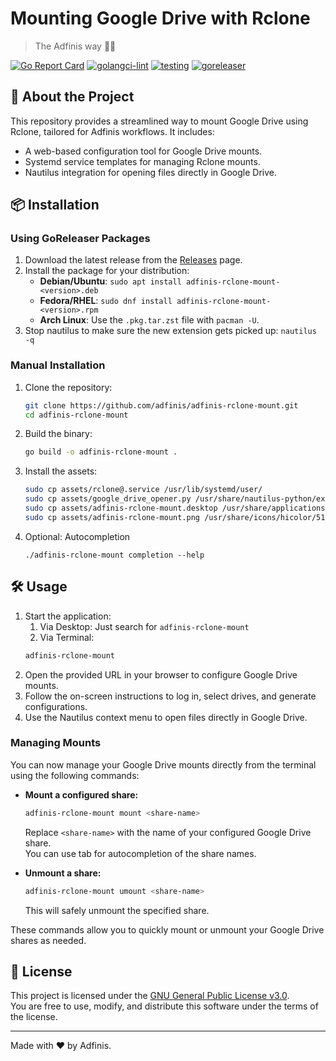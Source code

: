 # Mounting Google Drive with Rclone  
> The Adfinis way 🧙✨  

[![Go Report Card](https://goreportcard.com/badge/github.com/adfinis/adfinis-rclone-mount)](https://goreportcard.com/report/github.com/adfinis/adfinis-rclone-mount)
[![golangci-lint](https://github.com/adfinis/adfinis-rclone-mount/actions/workflows/lint.yml/badge.svg)](https://github.com/adfinis/adfinis-rclone-mount/actions/workflows/lint.yml)
[![testing](https://github.com/adfinis/adfinis-rclone-mount/actions/workflows/test.yml/badge.svg)](https://github.com/adfinis/adfinis-rclone-mount/actions/workflows/test.yml)
[![goreleaser](https://github.com/adfinis/adfinis-rclone-mount/actions/workflows/release.yml/badge.svg)](https://github.com/adfinis/adfinis-rclone-mount/actions/workflows/release.yml)

## 🚀 About the Project
This repository provides a streamlined way to mount Google Drive using Rclone, tailored for Adfinis workflows. It includes:
- A web-based configuration tool for Google Drive mounts.
- Systemd service templates for managing Rclone mounts.
- Nautilus integration for opening files directly in Google Drive.

## 📦 Installation

### Using GoReleaser Packages
1. Download the latest release from the [Releases](https://github.com/adfinis/adfinis-rclone-mount/releases) page.
2. Install the package for your distribution:
   - **Debian/Ubuntu**: `sudo apt install adfinis-rclone-mount-<version>.deb`
   - **Fedora/RHEL**: `sudo dnf install adfinis-rclone-mount-<version>.rpm`
   - **Arch Linux**: Use the `.pkg.tar.zst` file with `pacman -U`.
3. Stop nautilus to make sure the new extension gets picked up: `nautilus -q`

### Manual Installation
1. Clone the repository:
   ```bash
   git clone https://github.com/adfinis/adfinis-rclone-mount.git
   cd adfinis-rclone-mount
   ```
2. Build the binary:
   ```bash
   go build -o adfinis-rclone-mount .
   ```
3. Install the assets:
   ```bash
   sudo cp assets/rclone@.service /usr/lib/systemd/user/
   sudo cp assets/google_drive_opener.py /usr/share/nautilus-python/extensions/
   sudo cp assets/adfinis-rclone-mount.desktop /usr/share/applications/
   sudo cp assets/adfinis-rclone-mount.png /usr/share/icons/hicolor/512x512/apps/
   ```
4. Optional: Autocompletion  
   ```
   ./adfinis-rclone-mount completion --help
   ```

## 🛠️ Usage
1. Start the application:
   1. Via Desktop: Just search for `adfinis-rclone-mount`
   2. Via Terminal:
   ```bash
   adfinis-rclone-mount
   ```
2. Open the provided URL in your browser to configure Google Drive mounts.
3. Follow the on-screen instructions to log in, select drives, and generate configurations.
4. Use the Nautilus context menu to open files directly in Google Drive.

### Managing Mounts

You can now manage your Google Drive mounts directly from the terminal using the following commands:

- **Mount a configured share:**
  ```bash
  adfinis-rclone-mount mount <share-name>
  ```
  Replace `<share-name>` with the name of your configured Google Drive share.  
  You can use tab for autocompletion of the share names.

- **Unmount a share:**
  ```bash
  adfinis-rclone-mount umount <share-name>
  ```
  This will safely unmount the specified share.

These commands allow you to quickly mount or unmount your Google Drive shares as needed.

## 📜 License
This project is licensed under the [GNU General Public License v3.0](./LICENSE).  
You are free to use, modify, and distribute this software under the terms of the license.

---

Made with ❤️ by Adfinis.
